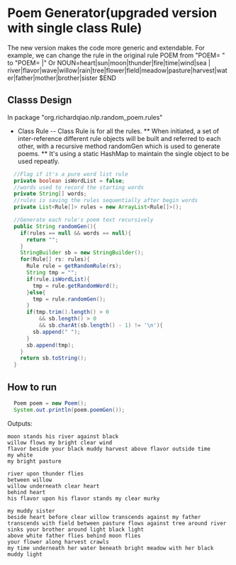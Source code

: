 # Poem Generator(upgraded version with single class Rule)
The new version makes the code more generic and extendable. For example, we can change the rule in the original rule POEM
from "POEM=<LINE> <LINE> <LINE> <LINE> <LINE>"
to "POEM=<LINE> <LINE> <LINE> <LINE> <LINE> <PREPOSITION>|<ADJECTIVE>"
Or
NOUN=heart|sun|moon|thunder|fire|time|wind|sea <VERB>|<PREPOSITION> river|flavor|wave|willow|rain|tree|flower|field|meadow|pasture|harvest|water|father|mother|brother|sister $END

## Classs Design
In package "org.richardqiao.nlp.random_poem.rules"
* Class Rule -- Class Rule is for all the rules.
** When initiated, a set of inter-reference different rule objects will be built and referred to each other, with a recursive method randomGen which is used to generate poems.
** It's using a static HashMap to maintain the single object to be used repeatly.
```Java
  //Flag if it's a pure word list rule
  private boolean isWordList = false;
  //words used to record the starting words
  private String[] words;
  //rules is saving the rules sequentially after begin words
  private List<Rule[]> rules = new ArrayList<Rule[]>();

  //Generate each rule's poem text recursively
  public String randomGen(){
    if(rules == null && words == null){
      return "";
    }
    StringBuilder sb = new StringBuilder();
    for(Rule[] rs: rules){
      Rule rule = getRandomRule(rs);
      String tmp = "";
      if(rule.isWordList){
        tmp = rule.getRandomWord();
      }else{
        tmp = rule.randomGen();
      }
      if(tmp.trim().length() > 0
          && sb.length() > 0
          && sb.charAt(sb.length() - 1) != '\n'){
        sb.append(" ");
      }
      sb.append(tmp);
    }
    return sb.toString();
  }
```

## How to run
```Java
  Poem poem = new Poem();
  System.out.println(poem.poemGen());
```
Outputs:
```
moon stands his river against black 
willow flows my bright clear wind 
flavor beside your black muddy harvest above flavor outside time 
my white 
my bright pasture 
```
```
river upon thunder flies 
between willow 
willow underneath clear heart 
behind heart 
his flavor upon his flavor stands my clear murky 
```
```
my muddy sister 
beside heart before clear willow transcends against my father transcends with field between pasture flows against tree around river sinks your brother around light black light 
above white father flies behind moon flies 
your flower along harvest crawls 
my time underneath her water beneath bright meadow with her black muddy light 
```